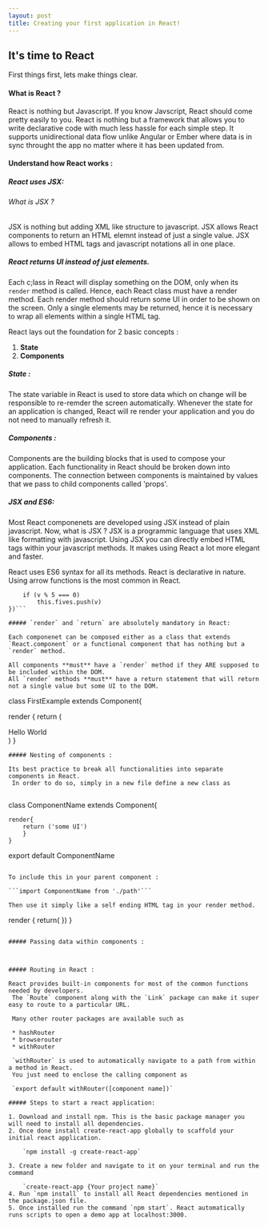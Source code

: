 ```yaml
---
layout: post
title: Creating your first application in React!
---
```


## It's time to React

First things first, lets make things clear. 

#### What is React ?

React is nothing but Javascript. If you know Javscript, React should come pretty easily to you.
React is nothing but a framework that allows you to write declarative code with much less hassle for each simple step.
It supports unidirectional data flow unlike Angular or Ember where data is in sync throught the app no matter where it has been updated from.
#### Understand how React works :

##### React uses JSX:

###### What is JSX ?

JSX is nothing but adding XML like structure to javascript. JSX allows React components to return an HTML elemnt instead of just a single value.
JSX allows to embed HTML tags and javascript notations all in one place.

##### React returns UI instead of just elements.

Each c;lass in React will display something on the DOM, only when its `render` method is called. Hence, each React class must have a render method.
Each render method should return some UI in order to be shown on the screen. Only a single elements may be returned, hence it is necessary to wrap all elements within a single HTML tag.

React lays out the foundation for 2 basic concepts :

1. **State**
2. **Components**

##### State : 

The state variable in React is used to store data which on change will be responsible to re-remder the screen automatically.
Whenever the state for an application is changed, React will re render your application and you do not need to manually refresh it.

##### Components :

Components are the building blocks that is used to compose your application. Each functionality in React should be broken down into components.
The connection between components is maintained by values that we pass to child components called 'props'.

##### JSX and ES6:

Most React componenets are developed using JSX instead of plain javascript. Now, what is JSX ?
JSX is a programmic language that uses XML like formatting with javascript. Using JSX you can directly embed HTML tags within your javascript methods.
It makes using React a lot more elegant and faster.

React uses ES6 syntax for all its methods. React is declarative in nature. Using arrow functions is the most common in React.

```this.nums.forEach((v) => {
    if (v % 5 === 0)
        this.fives.push(v)
})```

##### `render` and `return` are absolutely mandatory in React:

Each componenet can be composed either as a class that extends `React.component` or a functional component that has nothing but a `render` method.

All components **must** have a `render` method if they ARE supposed to be included within the DOM.
All `render` methods **must** have a return statement that will return not a single value but some UI to the DOM.

```
class FirstExample extends Component{

render {
    return (<div>Hello World</div>)
}

```
##### Nesting of components :

Its best practice to break all functionalities into separate components in React.
 In order to do so, simply in a new file define a new class as
 
 ```

class ComponentName extends Component{
    
    render{
        return ('some UI')
        }
    }

export default ComponentName
```

To include this in your parent component :

```import ComponentName from './path'```

Then use it simply like a self ending HTML tag in your render method.

```
render {
    return(
        <ComponentName/>
        })
}
```

##### Passing data within components :



##### Routing in React :

React provides built-in components for most of the common functions needed by developers.
 The `Route` component along with the `Link` package can make it super easy to route to a particular URL.
 
 Many other router packages are available such as
 
 * hashRouter
 * browserouter
 * withRouter
 
 `withRouter` is used to automatically navigate to a path from within a method in React.
 You just need to enclose the calling component as
 
 `export default withRouter([component name])`

##### Steps to start a react application:

1. Download and install npm. This is the basic package manager you will need to install all dependencies.
2. Once done install create-react-app globally to scaffold your initial react application.

    `npm install -g create-react-app`

3. Create a new folder and navigate to it on your terminal and run the command

    `create-react-app {Your project name}`
4. Run `npm install` to install all React dependencies mentioned in the package.json file.
5. Once installed run the command `npm start`. React automatically runs scripts to open a demo app at localhost:3000.



